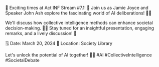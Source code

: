 🌟 Exciting times at Act INF Stream #7.1! 🌟 Join us as Jamie Joyce and Speaker John Ash explore the fascinating world of AI deliberations! 🤖💬 

We'll discuss how collective intelligence methods can enhance societal decision-making. 🧠✨ Stay tuned for an insightful presentation, engaging remarks, and a lively discussion! 🙌

🗓️ Date: March 20, 2024
📍 Location: Society Library

Let's unlock the potential of AI together! 🔑💡 #AI #CollectiveIntelligence #SocietalDebate
